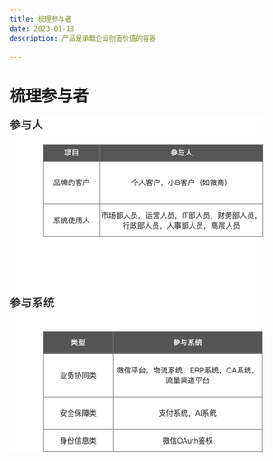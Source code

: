 ```yaml
---
title: 梳理参与者
date: 2023-01-18
description: 产品是承载企业创造价值的容器

---
```


# 梳理参与者


![](../images/stakeholders.png)



